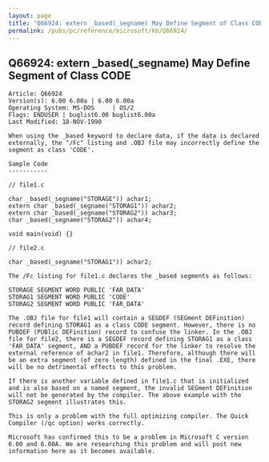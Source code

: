 ```yaml
---
layout: page
title: "Q66924: extern _based(_segname) May Define Segment of Class CODE"
permalink: /pubs/pc/reference/microsoft/kb/Q66924/
---
```


## Q66924: extern _based(_segname) May Define Segment of Class CODE

	Article: Q66924
	Version(s): 6.00 6.00a | 6.00 6.00a
	Operating System: MS-DOS     | OS/2
	Flags: ENDUSER | buglist6.00 buglist6.00a
	Last Modified: 18-NOV-1990
	
	When using the _based keyword to declare data, if the data is declared
	externally, the "/Fc" listing and .OBJ file may incorrectly define the
	segment as class 'CODE'.
	
	Sample Code
	-----------
	
	// file1.c
	
	char _based(_segname("STORAGE")) achar1;
	extern char _based(_segname("STORAG1")) achar2;
	extern char _based(_segname("STORAG2")) achar3;
	char _based(_segname("STORAG2")) achar4;
	
	void main(void) {}
	
	// file2.c
	
	char _based(_segname("STORAG1")) achar2;
	
	The /Fc listing for file1.c declares the _based segments as follows:
	
	STORAGE SEGMENT WORD PUBLIC 'FAR_DATA'
	STORAG1 SEGMENT WORD PUBLIC 'CODE'
	STORAG2 SEGMENT WORD PUBLIC 'FAR_DATA'
	
	The .OBJ file for file1 will contain a SEGDEF (SEGment DEFinition)
	record defining STORAG1 as a class CODE segment. However, there is no
	PUBDEF (PUBlic DEFinition) record to confuse the linker. In the .OBJ
	file for file2, there is a SEGDEF record defining STORAG1 as a class
	'FAR_DATA' segment, AND a PUBDEF record for the linker to resolve the
	external reference of achar2 in file1. Therefore, although there will
	be an extra segment (of zero length) defined in the final .EXE, there
	will be no detrimental effects to this problem.
	
	If there is another variable defined in file1.c that is initialized
	and is also based on a named segment, the invalid SEGment DEFinition
	will not be generated by the compiler. The above example with the
	STORAG2 segment illustrates this.
	
	This is only a problem with the full optimizing compiler. The Quick
	Compiler (/qc option) works correctly.
	
	Microsoft has confirmed this to be a problem in Microsoft C version
	6.00 and 6.00A. We are researching this problem and will post new
	information here as it becomes available.
